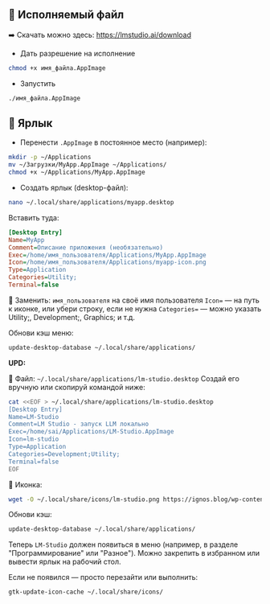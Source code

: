## 🔧 Исполняемый файл

➡️ Скачать можно здесь: https://lmstudio.ai/download

- Дать разрешение на исполнение
```bash
chmod +x имя_файла.AppImage
```

- Запустить
```bash
./имя_файла.AppImage
```

## 🧩 Ярлык

- Перенести `.AppImage` в постоянное место (например):
```bash
mkdir -p ~/Applications
mv ~/Загрузки/MyApp.AppImage ~/Applications/
chmod +x ~/Applications/MyApp.AppImage
```

- Создать ярлык (desktop-файл):
```bash
nano ~/.local/share/applications/myapp.desktop
```
Вставить туда:
```ini
[Desktop Entry]
Name=MyApp
Comment=Описание приложения (необязательно)
Exec=/home/имя_пользователя/Applications/MyApp.AppImage
Icon=/home/имя_пользователя/Applications/myapp-icon.png
Type=Application
Categories=Utility;
Terminal=false
```
🔁 Заменить:
`имя_пользователя` на своё имя пользователя
`Icon=` — на путь к иконке, или убери строку, если не нужна
`Categories=` — можно указать Utility;, Development;, Graphics; и т.д.

Обнови кэш меню:
```bash
update-desktop-database ~/.local/share/applications/
```
**UPD:**

📄 Файл: `~/.local/share/applications/lm-studio.desktop`
Создай его вручную или скопируй командой ниже:
```bash
cat <<EOF > ~/.local/share/applications/lm-studio.desktop
[Desktop Entry]
Name=LM-Studio
Comment=LM Studio - запуск LLM локально
Exec=/home/sai/Applications/LM-Studio.AppImage
Icon=lm-studio
Type=Application
Categories=Development;Utility;
Terminal=false
EOF
```
🎨 Иконка:
```bash
wget -O ~/.local/share/icons/lm-studio.png https://ignos.blog/wp-content/uploads/2024/01/lm-studio-logo.png
```
Обнови кэш:
```bash
update-desktop-database ~/.local/share/applications/
```

Теперь `LM-Studio` должен появиться в меню (например, в разделе "Программирование" или "Разное").
Можно закрепить в избранном или вывести ярлык на рабочий стол.

Если не появился — просто перезайти или выполнить:
```bash
gtk-update-icon-cache ~/.local/share/icons/
```

